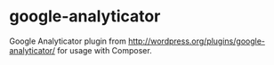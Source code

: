 google-analyticator
===================

Google Analyticator plugin from http://wordpress.org/plugins/google-analyticator/ for usage with Composer.
